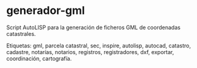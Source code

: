# generador-gml
Script AutoLISP para la generación de ficheros GML de coordenadas catastrales.

Etiquetas: gml, parcela catastral, sec, inspire, autolisp, autocad, catastro, cadastre, notarías, notarios, registros, registradores, dxf, exportar, coordinación, cartografía.
